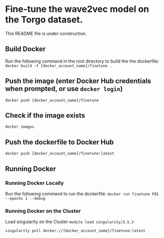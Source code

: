 # Fine-tune the wave2vec model on the Torgo dataset.
This README file is under construction.

## Build Docker
Run the following command in the root directory to build the the dockerfile:
`docker build -t [docker_account_name]/finetune .`

## Push the image (enter Docker Hub credentials when prompted, or use `docker login`)
`docker push [docker_account_name]/finetune`

## Check if the image exists
`docker images`

## Push the dockerfile to Docker Hub
`docker push [docker_account_name]/finetune:latest`

## Running Docker

### Running Docker Locally
Run the following command to run the dockerfile:
`docker run finetune F01 --epochs 1 --debug`

### Running Docker on the Cluster
Load singularity on the Cluster
`module load singularity/3.5.3`

`singularity pull docker://[docker_account_name]/finetune:latest`